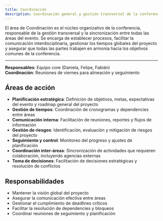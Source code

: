 ```yaml
---
title: Coordinación
description: Coordinación general y gestión transversal de la conferencia 2025
---
```


El área de Coordinación es el núcleo organizativo de la conferencia, responsable de la gestión transversal y la sincronización entre todas las áreas del evento. Se encarga de establecer procesos, facilitar la comunicación interdisciplinaria, gestionar los tiempos globales del proyecto y asegurar que todas las partes trabajen en armonía hacia los objetivos comunes de la conferencia.

---

**Responsables**: Equipo core (Daniela, Felipe, Fabián)  
**Coordinación**: Reuniones de viernes para alineación y seguimiento

## Áreas de acción

- **Planificación estratégica**: Definición de objetivos, metas, expectativas del evento y roadmap general del proyecto
- **Gestión de tiempos**: Coordinación de cronogramas y dependencies entre áreas
- **Comunicación interna**: Facilitación de reuniones, reportes y flujos de información
- **Gestión de riesgos**: Identificación, evaluación y mitigación de riesgos del proyecto
- **Seguimiento y control**: Monitoreo del progreso y ajustes de planificación
- **Coordinación inter-áreas**: Sincronización de actividades que requieren colaboración, incluyendo agencias externas
- **Toma de decisiones**: Facilitación de decisiones estratégicas y resolución de conflictos

## Responsabilidades

- Mantener la visión global del proyecto
- Asegurar la comunicación efectiva entre áreas
- Gestionar el cumplimiento de deadlines críticos
- Facilitar la resolución de dependencies y bloqueos
- Coordinar reuniones de seguimiento y planificación